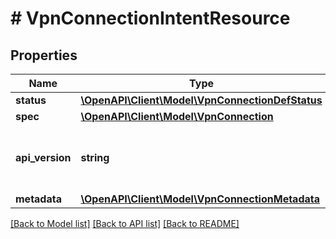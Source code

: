 # # VpnConnectionIntentResource

## Properties

Name | Type | Description | Notes
------------ | ------------- | ------------- | -------------
**status** | [**\OpenAPI\Client\Model\VpnConnectionDefStatus**](VpnConnectionDefStatus.md) |  | [optional]
**spec** | [**\OpenAPI\Client\Model\VpnConnection**](VpnConnection.md) |  | [optional]
**api_version** | **string** | API Version of the Nutanix v3 API framework. | [optional] [default to '3.1.0']
**metadata** | [**\OpenAPI\Client\Model\VpnConnectionMetadata**](VpnConnectionMetadata.md) |  |

[[Back to Model list]](../../README.md#models) [[Back to API list]](../../README.md#endpoints) [[Back to README]](../../README.md)
